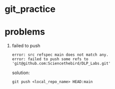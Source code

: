 # git_practice



# problems

1. failed to push
	```
	error: src refspec main does not match any.                      
	error: failed to push some refs to 'git@github.com:Sciencethebird/DLP_Labs.git'
	```
	solution:
	
	```
	git push <local_repo_name> HEAD:main
	``` 
